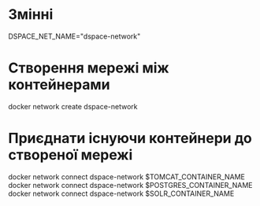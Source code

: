 # Змінні
DSPACE_NET_NAME="dspace-network"
# Створення мережі між контейнерами
docker network create dspace-network
# Приєднати існуючи контейнери до створеної мережі
docker network connect dspace-network $TOMCAT_CONTAINER_NAME
docker network connect dspace-network $POSTGRES_CONTAINER_NAME
docker network connect dspace-network $SOLR_CONTAINER_NAME
